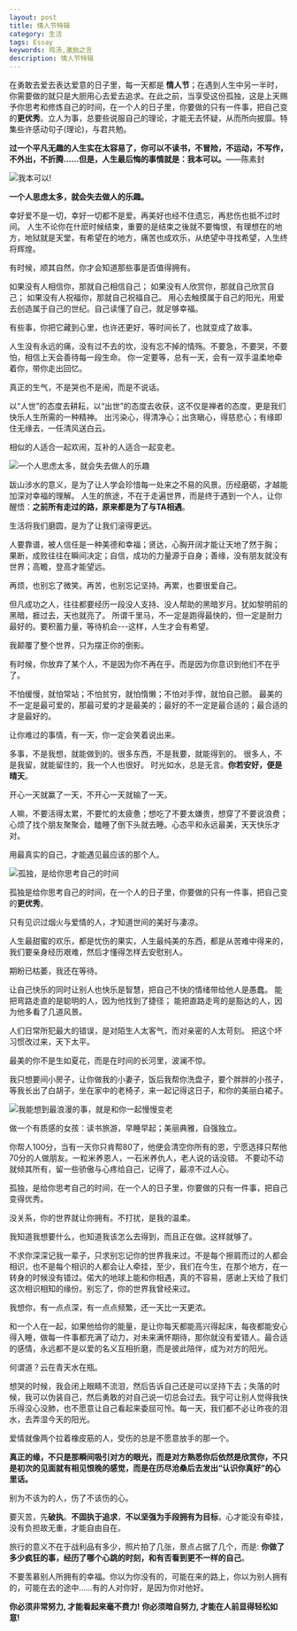 ```yaml
---
layout: post
title: 情人节特辑
category: 生活
tags: Essay
keywords: 鸡汤,激励之言
description: 情人节特辑
---
```


在勇敢去爱去表达爱意的日子里，每一天都是 **情人节**；在遇到人生中另一半时，你需要做的就只是大胆用心去爱去追求。在此之前，当享受这份孤独，这是上天赐予你思考和修炼自己的时间，在一个人的日子里，你要做的只有一件事，把自己变的**更优秀**。立人为事，总要些说服自己的理论，才能无去怀疑，从而所向披靡。特集些许感动句子(理论)，与君共勉。

**过一个平凡无趣的人生实在太容易了，你可以不读书，不冒险，不运动，不写作，不外出，不折腾……但是，人生最后悔的事情就是：我本可以。**——陈素封

![我本可以!](http://7xoosr.com1.z0.glb.clouddn.com/niceStar.jpg)

**一个人思虑太多，就会失去做人的乐趣。**

幸好爱不是一切，幸好一切都不是爱。再美好也经不住遗忘，再悲伤也抵不过时间。
人生不论你在什麽时候结束，重要的是结束之後就不要悔恨，有理想在的地方，地狱就是天堂，有希望在的地方，痛苦也成欢乐，从绝望中寻找希望，人生终将辉煌。

有时候，顺其自然，你才会知道那些事是否值得拥有。

如果没有人相信你，那就自己相信自己；
如果没有人欣赏你，那就自己欣赏自己；
如果没有人祝福你，那就自己祝福自己。
用心去触摸属于自己的阳光，用爱去创造属于自己的世纪。自己读懂了自己，就足够幸福。

有些事，你把它藏到心里，也许还更好，等时间长了，也就变成了故事。

人生没有永远的痛，没有过不去的坎，没有忘不掉的情殇。不要急，不要哭，不要怕，相信上天会善待每一段生命。
你一定要等，总有一天，会有一双手温柔地牵着你，带你走出回忆。

真正的生气，不是哭也不是闹，而是不说话。

以“人世”的态度去耕耘，以“出世”的态度去收获，这不仅是禅者的态度，更是我们快乐人生所需的一种精神。
出污染心，得清净心；出贪瞋心，得慈悲心；有缘即住无缘去，一任清风送白云。

相似的人适合一起欢闹，互补的人适合一起变老。

![一个人思虑太多，就会失去做人的乐趣](http://7xoosr.com1.z0.glb.clouddn.com/niceSnow.jpg)

跋山涉水的意义，是为了让人学会珍惜每一处来之不易的风景。历经磨砺，才越能加深对幸福的理解。
人生的旅途，不在于走遍世界，而是终于遇到一个人，让你醒悟：**之前所有走过的路，原来都是为了与TA相遇**。

生活将我们磨圆，是为了让我们滚得更远。

人要靠谱，被人信任是一种美德和幸福；贤达，心胸开阔才能让天地了然于胸；
果断，成败往往在瞬间决定；自信，成功的力量源于自身；善缘，没有朋友就没有世界；高瞻，登高才能望远。

再烦，也别忘了微笑。再苦，也别忘记坚持。再累，也要很爱自己。

但凡成功之人，往往都要经历一段没人支持、没人帮助的黑暗岁月。犹如黎明前的黑暗，捱过去，天也就亮了。
所谓千里马，不一定是跑得最快的，但一定是耐力最好的。要积蓄力量，等待机会---这样，人生才会有希望。

我颠覆了整个世界，只为摆正你的倒影。

有时候，你放弃了某个人，不是因为你不再在乎。而是因为你意识到他们不在乎了。

不怕缓慢，就怕常站；不怕贫穷，就怕惰懒；不怕对手悍，就怕自己颤。
最美的不一定是最可爱的，那最可爱的才是最美的；最好的不一定是最合适的；最合适的才是最好的。

让你难过的事情，有一天，你一定会笑着说出来。

多事，不是我想，就能做到的。很多东西，不是我要，就能得到的。
很多人，不是我留，就能留住的，我一个人也很好。
时光如水，总是无言。**你若安好，便是晴天**。

开心一天就赢了一天，不开心一天就输了一天。

人嘛，不要活得太累，不要忙的太疲惫；想吃了不要太嫌贵，想穿了不要说浪费；
心烦了找个朋友聚聚会，瞌睡了倒下头就去睡。心态平和永远最美，天天快乐才对。

用最真实的自己，才能遇见最应该的那个人。

![孤独，是给你思考自己的时间](http://7xoosr.com1.z0.glb.clouddn.com/greenJadeSea.jpg)

孤独是给你思考自己的时间，在一个人的日子里，你要做的只有一件事，把自己变的**更优秀**。

只有见识过烟火与爱情的人，才知道世间的美好与凄凉。

人生最甜蜜的欢乐，都是忧伤的果实，人生最纯美的东西，都是从苦难中得来的，我们要亲身经历艰难，然后才懂得怎样去安慰别人。

期盼已枯萎，我还在等待。

让自己快乐的同时让别人也快乐是智慧，把自己不快的情绪带给他人是愚蠢。
能把弯路走直的是聪明的人，因为他找到了捷径；
能把直路走弯的是豁达的人，因为他多看了几道风景。

人们日常所犯最大的错误，是对陌生人太客气，而对亲密的人太苛刻。
把这个坏习惯改过来，天下太平。

最美的你不是生如夏花，而是在时间的长河里，波澜不惊。

我只想要间小房子，让你做我的小妻子，饭后我帮你洗盘子，要个胖胖的小孩子，等我长出了白胡子，坐在家中的老椅子，来一起记得这日子，和你的美丽白裙子。

![我能想到最浪漫的事，就是和你一起慢慢变老](http://7xoosr.com1.z0.glb.clouddn.com/niceHome.jpg)

做一个有质感的女孩：读书旅游，早睡早起；美丽典雅，自强独立。

你帮人100分，当有一天你只肯帮80了，他便会清空你所有的恩，宁愿选择只帮他70分的人做朋友。一粒米养恩人，一石米养仇人，老人说的话没错。
不要动不动就倾其所有，留一些骄傲与心疼给自己，记得了，最凉不过人心。

孤独，是给你思考自己的时间，在一个人的日子里，你要做的只有一件事，把自己变得优秀。

没关系，你的世界就让你拥有。不打扰，是我的温柔。

我知道我想要什么，也知道我该怎么去得到，而且正在做。这样就够了。

不求你深深记我一辈子，只求别忘记你的世界我来过。不是每个擦肩而过的人都会相识，也不是每个相识的人都会让人牵挂，至少，我们在今生，在那个地方，在一转身的时候没有错过。偌大的地球上能和你相遇，真的不容易，感谢上天给了我们这次相识相知的缘份。别忘了，你的世界我曾经来过。

我想你，有一点点深，有一点点频繁，还一天比一天更浓。

和一个人在一起，如果他给你的能量，是让你每天都能高兴得起床，每夜都能安心得入睡，做每一件事都充满了动力，对未来满怀期待，那你就没有爱错人。最合适的感情，永远都不是以爱的名义互相折磨，而是彼此陪伴，成为对方的阳光。

何谓道？云在青天水在瓶。

想哭的时候，我会闭上眼睛不流泪，然后告诉自己还是可以坚持下去；失落的时候，我可以伪装自己，然后勇敢的对自己说一切总会过去。我宁可让别人觉得我快乐得没心没肺，也不愿意让自己看起来委屈可怜。每一天，我们都不必让昨夜的泪水，去弄湿今天的阳光。

爱情就像两个拉着橡皮筋的人，受伤的总是不愿意放手的那一个。

**真正的缘，不只是那瞬间吸引对方的眼光，而是对方熟悉你后依然是欣赏你，不只是初次的见面就有相见恨晚的感觉，而是在历尽沧桑后去发出“认识你真好”的心里话。**

别为不该为的人，伤了不该伤的心。

要灭苦，先**破执**。**不固执于追求**，**不以坚强为手段拥有为目标**，心才能没有牵挂，没有负担故无重，才能自由自在。

旅行的意义不在于战利品有多少，照片拍了几张，景点占据了几个，而是: **你做了多少疯狂的事，经历了哪个心跳的时刻，和有否看到更不一样的自己**。

不要羡慕别人所拥有的幸福。你以为你没有的，可能在来的路上，你以为别人拥有的，可能在去的途中……有的人对你好，是因为你对他好。

**你必须非常努力, 才能看起来毫不费力!**
**你必须暗自努力, 才能在人前显得轻松如意!**
